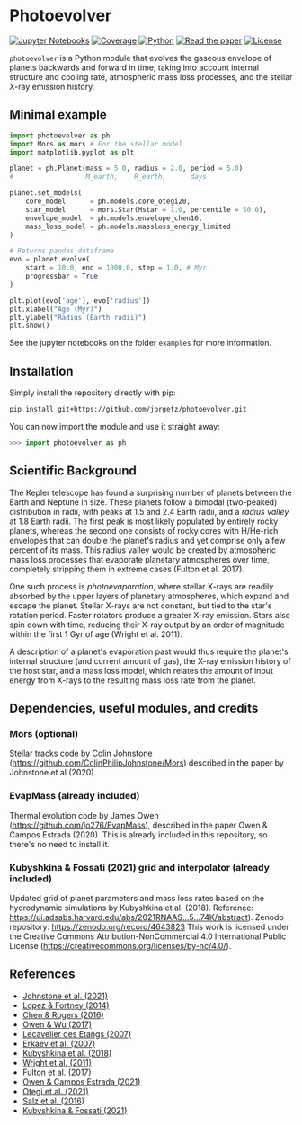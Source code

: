 # Photoevolver
[![Jupyter Notebooks](https://img.shields.io/badge/Jupyter-notebooks-lawngreen)](https://www.github.com/jorgefz/photoevolver/blob/main/examples)
[![Coverage](https://img.shields.io/badge/Coverage-54%25-orange)]()
[![Python](https://img.shields.io/badge/Python->=3.10-cornflowerblue)]()
[![Read the paper](https://img.shields.io/badge/Read-the%20paper-blue)](https://ui.adsabs.harvard.edu/abs/2023MNRAS.tmp.1197F/abstract)
[![License](https://img.shields.io/badge/License-GNU%20GPL%20v3.0-mediumorchid)](https://www.github.com/jorgefz/photoevolver/blob/main/LICENSE)


`photoevolver` is a Python module that evolves the gaseous envelope of planets backwards and forward in time, taking into account internal structure and cooling rate, atmospheric mass loss processes, and the stellar X-ray emission history.

## Minimal example
```python
import photoevolver as ph
import Mors as mors # For the stellar model
import matplotlib.pyplot as plt

planet = ph.Planet(mass = 5.0, radius = 2.0, period = 5.0)
#                  M_earth,    R_earth,      days

planet.set_models(
    core_model      = ph.models.core_otegi20,
    star_model      = mors.Star(Mstar = 1.0, percentile = 50.0),
    envelope_model  = ph.models.envelope_chen16,
    mass_loss_model = ph.models.massloss_energy_limited
)

# Returns pandas dataframe
evo = planet.evolve(
    start = 10.0, end = 1000.0, step = 1.0, # Myr
    progressbar = True
)

plt.plot(evo['age'], evo['radius'])
plt.xlabel("Age (Myr)")
plt.ylabel("Radius (Earth radii)")
plt.show()
```

See the jupyter notebooks on the folder `examples` for more information.


## Installation

Simply install the repository directly with pip:
```bash
pip install git+https://github.com/jorgefz/photoevolver.git
```

You can now import the module and use it straight away:
```python
>>> import photoevolver as ph
```


## Scientific Background

The Kepler telescope has found a surprising number of planets between the Earth and Neptune in size. These planets follow a bimodal (two-peaked) distribution in radii, with peaks at 1.5 and 2.4 Earth radii, and a *radius valley* at 1.8 Earth radii. The first peak is most likely populated by entirely rocky planets, whereas the second one consists of rocky cores with H/He-rich envelopes that can double the planet's radius and yet comprise only a few percent of its mass. This radius valley would be created by atmospheric mass loss processes that evaporate planetary atmospheres over time, completely stripping them in extreme cases (Fulton et al. 2017).

One such process is *photoevaporation*, where stellar X-rays are readily absorbed by the upper layers of planetary atmospheres, which expand and escape the planet. Stellar X-rays are not constant, but tied to the star's rotation period. Faster rotators produce a greater X-ray emission. Stars also spin down with time, reducing their X-ray output by an order of magnitude within the first 1 Gyr of age (Wright et al. 2011).

A description of a planet's evaporation past would thus require the planet's internal structure (and current amount of gas), the X-ray emission history of the host star, and a mass loss model, which relates the amount of input energy from X-rays to the resulting mass loss rate from the planet.

## Dependencies, useful modules, and credits

### Mors (optional)
Stellar tracks code by Colin Johnstone (https://github.com/ColinPhilipJohnstone/Mors) described in the paper by Johnstone et al (2020).

### EvapMass (already included)
Thermal evolution code by James Owen (https://github.com/jo276/EvapMass), described in the paper Owen & Campos Estrada (2020). 
This is already included in this repository, so there's no need to install it.

### Kubyshkina & Fossati (2021) grid and interpolator (already included)
Updated grid of planet parameters and mass loss rates based on the
hydrodynamic simulations by Kubyshkina et al. (2018).
Reference: https://ui.adsabs.harvard.edu/abs/2021RNAAS...5...74K/abstract).
Zenodo repository: https://zenodo.org/record/4643823
This work is licensed under the Creative Commons Attribution-NonCommercial 4.0 International Public License (https://creativecommons.org/licenses/by-nc/4.0/).


## References

* [Johnstone et al. (2021)](https://ui.adsabs.harvard.edu/abs/2020arXiv200907695J/abstract)
* [Lopez & Fortney (2014)](https://ui.adsabs.harvard.edu/abs/2014ApJ...792....1L/abstract)
* [Chen & Rogers (2016)](https://ui.adsabs.harvard.edu/abs/2016ApJ...831..180C/abstract)
* [Owen & Wu (2017)](https://ui.adsabs.harvard.edu/abs/2017ApJ...847...29O/abstract)
* [Lecavelier des Etangs (2007)](https://ui.adsabs.harvard.edu/abs/2007A&A...461.1185L)
* [Erkaev et al. (2007)](https://ui.adsabs.harvard.edu/abs/2007A%26A...472..329E/abstract)
* [Kubyshkina et al. (2018)](https://ui.adsabs.harvard.edu/abs/2018ApJ...866L..18K/abstract)
* [Wright et al. (2011)](https://ui.adsabs.harvard.edu/abs/2011ApJ...743...48W/abstract)
* [Fulton et al. (2017)](https://ui.adsabs.harvard.edu/abs/2017AJ....154..109F/abstract)
* [Owen & Campos Estrada (2021)](https://ui.adsabs.harvard.edu/abs/2020MNRAS.491.5287O/abstract)
* [Otegi et al. (2021)](https://ui.adsabs.harvard.edu/abs/2020A%26A...634A..43O/abstract)
* [Salz et al. (2016)](https://ui.adsabs.harvard.edu/abs/2016A%26A...585L...2S/abstract)
* [Kubyshkina & Fossati (2021)](https://ui.adsabs.harvard.edu/abs/2021RNAAS...5...74K/abstract)

